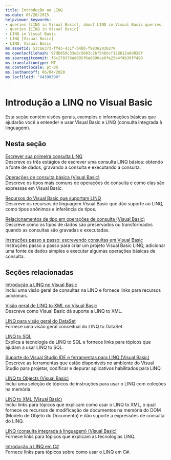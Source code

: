 ```yaml
---
title: Introdução ao LINQ
ms.date: 07/20/2015
helpviewer_keywords:
- queries [LINQ in Visual Basic], about LINQ in Visual Basic queries
- queries [LINQ in Visual Basic]
- LINQ in Visual Basic
- LINQ [Visual Basic]
- LINQ, Visual Basic
ms.assetid: 53c66373-ff43-431f-b4bb-f98362830279
ms.openlocfilehash: 97db059c33e8c5603c2bf54bbcf128612a0d028f
ms.sourcegitcommit: f8c270376ed905f6a8896ce0fe25b4f4b38ff498
ms.translationtype: MT
ms.contentlocale: pt-BR
ms.lasthandoff: 06/04/2020
ms.locfileid: "84398390"
---
```

# <a name="getting-started-with-linq-in-visual-basic"></a>Introdução a LINQ no Visual Basic
Esta seção contém visões gerais, exemplos e informações básicas que ajudarão você a entender e usar Visual Basic e LINQ (consulta integrada à linguagem).  
  
## <a name="in-this-section"></a>Nesta seção  
 [Escrever sua primeira consulta LINQ](writing-your-first-linq-query.md)  
 Descreve os três estágios de escrever uma consulta LINQ básica: obtendo a fonte de dados, gravando a consulta e executando a consulta.  
  
 [Operações de consulta básica (Visual Basic)](basic-query-operations.md)  
 Descreve os tipos mais comuns de operações de consulta e como elas são expressas em Visual Basic.  
  
 [Recursos do Visual Basic que suportam LINQ](features-that-support-linq.md)  
 Descreve os recursos de linguagem Visual Basic que dão suporte ao LINQ, como tipos anônimos e inferência de tipos.  
  
 [Relacionamentos de tipo em operações de consulta (Visual Basic)](type-relationships-in-query-operations.md)  
 Descreve como os tipos de dados são preservados ou transformados quando as consultas são gravadas e executadas.  
  
 [Instruções passo a passo: escrevendo consultas em Visual Basic](walkthrough-writing-queries.md)  
 Instruções passo a passo para criar um projeto Visual Basic LINQ, adicionar uma fonte de dados simples e executar algumas operações básicas de consulta.  
  
## <a name="related-sections"></a>Seções relacionadas  
 [Introdução a LINQ no Visual Basic](../../language-features/linq/introduction-to-linq.md)  
 Inclui uma visão geral de consultas na LINQ e fornece links para recursos adicionais.  
  
 [Visão geral de LINQ to XML no Visual Basic](../../language-features/xml/overview-of-linq-to-xml.md)  
 Descreve como Visual Basic dá suporte a LINQ to XML.  
  
 [LINQ para visão geral do DataSet](../../../../framework/data/adonet/linq-to-dataset-overview.md)  
 Fornece uma visão geral conceitual do LINQ to DataSet.  
  
 [LINQ to SQL](../../../../framework/data/adonet/sql/linq/index.md)  
 Explica a tecnologia de LINQ to SQL e fornece links para tópicos que ajudam a usar LINQ to SQL.  
  
 [Suporte do Visual Studio IDE e ferramentas para LINQ (Visual Basic)](visual-studio-ide-and-tools-support-for-linq.md)  
 Descreve as ferramentas que estão disponíveis no ambiente do Visual Studio para projetar, codificar e depurar aplicativos habilitados para LINQ.  
  
 [LINQ to Objects (Visual Basic)](linq-to-objects.md)  
 Inclui uma seleção de tópicos de instruções para usar o LINQ com coleções na memória.  
  
 [LINQ to XML (Visual Basic)](linq-to-xml.md)  
 Inclui links para tópicos que explicam como usar o LINQ to XML, o qual fornece os recursos de modificação de documentos na memória do DOM (Modelo de Objeto do Documento) e dão suporte a expressões de consulta do LINQ.  
  
 [LINQ (consulta integrada à linguagem) (Visual Basic)](index.md)  
 Fornece links para tópicos que explicam as tecnologias LINQ.  
  
 [Introdução a LINQ em C#](../../../../csharp/programming-guide/concepts/linq/index.md)  
 Fornece links para tópicos sobre como usar o LINQ em C#.
